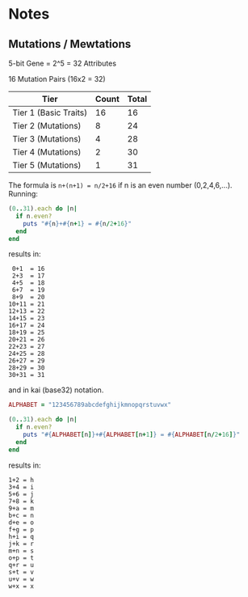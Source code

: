 # Notes

## Mutations / Mewtations

5-bit Gene = 2^5 = 32 Attributes

16 Mutation Pairs (16x2 = 32)

| Tier                   | Count | Total |
|------------------------|-------|-------|
| Tier 1 (Basic Traits)  |    16 |    16 |
| Tier 2 (Mutations)     |     8 |    24 |
| Tier 3 (Mutations)     |     4 |    28 |
| Tier 4 (Mutations)     |     2 |    30 |
| Tier 5 (Mutations)     |     1 |    31 |


The formula is `n+(n+1) = n/2+16` if n is an even number (0,2,4,6,...).
Running:

``` ruby
(0..31).each do |n|
  if n.even?
    puts "#{n}+#{n+1} = #{n/2+16}"
  end
end
```

results in:

```
 0+1  = 16
 2+3  = 17
 4+5  = 18
 6+7  = 19
 8+9  = 20
10+11 = 21
12+13 = 22
14+15 = 23
16+17 = 24
18+19 = 25
20+21 = 26
22+23 = 27
24+25 = 28
26+27 = 29
28+29 = 30
30+31 = 31
```

and in kai (base32) notation. 

``` ruby
ALPHABET = "123456789abcdefghijkmnopqrstuvwx"

(0..31).each do |n|
  if n.even?
    puts "#{ALPHABET[n]}+#{ALPHABET[n+1]} = #{ALPHABET[n/2+16]}"
  end
end
```

results in:

```
1+2 = h
3+4 = i
5+6 = j
7+8 = k
9+a = m
b+c = n
d+e = o
f+g = p
h+i = q
j+k = r
m+n = s
o+p = t
q+r = u
s+t = v
u+v = w
w+x = x
```
